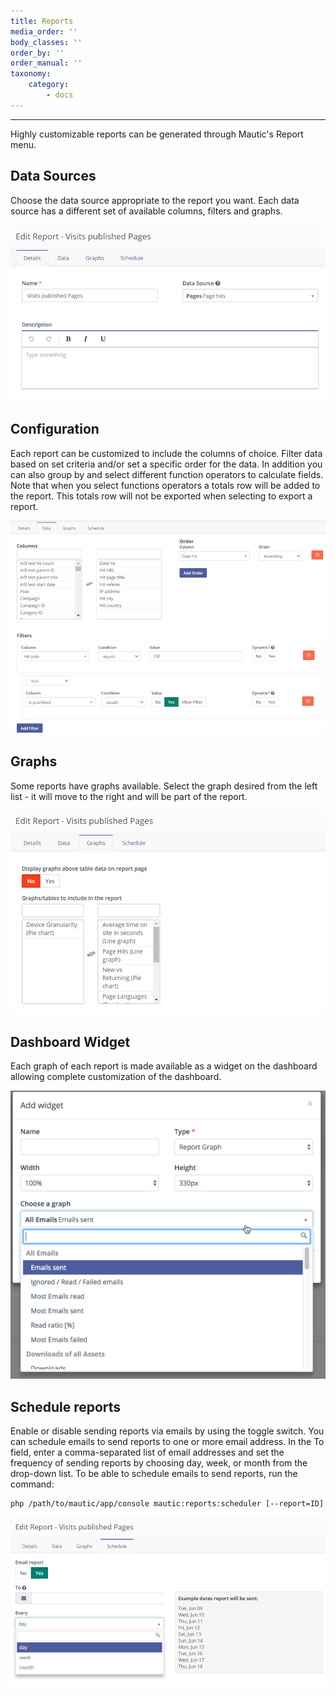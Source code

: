 ```yaml
---
title: Reports
media_order: ''
body_classes: ''
order_by: ''
order_manual: ''
taxonomy:
    category:
        - docs
---
```


-----------

Highly customizable reports can be generated through Mautic's Report menu.

## Data Sources

Choose the data source appropriate to the report you want. Each data source has a different set of available columns, filters and graphs.

![](data-source.png)

## Configuration

Each report can be customized to include the columns of choice. Filter data based on set criteria and/or set a specific order for the data.
In addition you can also group by and select different function operators to calculate fields. Note that when you select functions operators a totals row will be added to the report. This totals row will not be exported when selecting to export a report.

![](config.png)

## Graphs

Some reports have graphs available. Select the graph desired from the left list - it will move to the right and will be part of the report.

![](graphs.png)

## Dashboard Widget

Each graph of each report is made available as a widget on the dashboard allowing complete customization of the dashboard.

![](widget.png)

## Schedule reports

Enable or disable sending reports via emails by using the toggle switch. You can schedule emails to send reports to one or more email address. In the To field, enter a comma-separated list of email addresses and set the frequency of sending reports by choosing day, week, or month from the drop-down list. To be able to schedule emails to send reports, run the command:

```
php /path/to/mautic/app/console mautic:reports:scheduler [--report=ID]
```

![](schedule.png)
